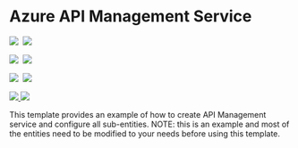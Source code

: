 # Azure API Management Service

<IMG SRC="https://azbotstorage.blob.core.windows.net/badges/201-api-management-create-all-resources/PublicLastTestDate.svg" />&nbsp;
<IMG SRC="https://azbotstorage.blob.core.windows.net/badges/201-api-management-create-all-resources/PublicDeployment.svg" />&nbsp;

<IMG SRC="https://azbotstorage.blob.core.windows.net/badges/201-api-management-create-all-resources/FairfaxLastTestDate.svg" />&nbsp;
<IMG SRC="https://azbotstorage.blob.core.windows.net/badges/201-api-management-create-all-resources/FairfaxDeployment.svg" />&nbsp;

<IMG SRC="https://azbotstorage.blob.core.windows.net/badges/201-api-management-create-all-resources/BestPracticeResult.svg" />&nbsp;
<IMG SRC="https://azbotstorage.blob.core.windows.net/badges/201-api-management-create-all-resources/CredScanResult.svg" />&nbsp;

<a href="https://portal.azure.com/#create/Microsoft.Template/uri/https%3A%2F%2Fraw.githubusercontent.com%2Fazure%2Fazure-quickstart-templates%2Fmaster%2F201-api-management-create-all-resources%2Fazuredeploy.json" target="_blank">
    <img src="http://azuredeploy.net/deploybutton.png"/>
</a>
<a href="http://armviz.io/#/?load=https%3A%2F%2Fraw.githubusercontent.com%2FAzure%2Fazure-quickstart-templates%2Fmaster%2F201-api-management-create-all-resources%2Fazuredeploy.json" target="_blank">
    <img src="http://armviz.io/visualizebutton.png"/>
</a>

This template provides an example of how to create API Management service and configure all sub-entities. NOTE: this is an example and most of the entities need to be modified to your needs before using this template.
